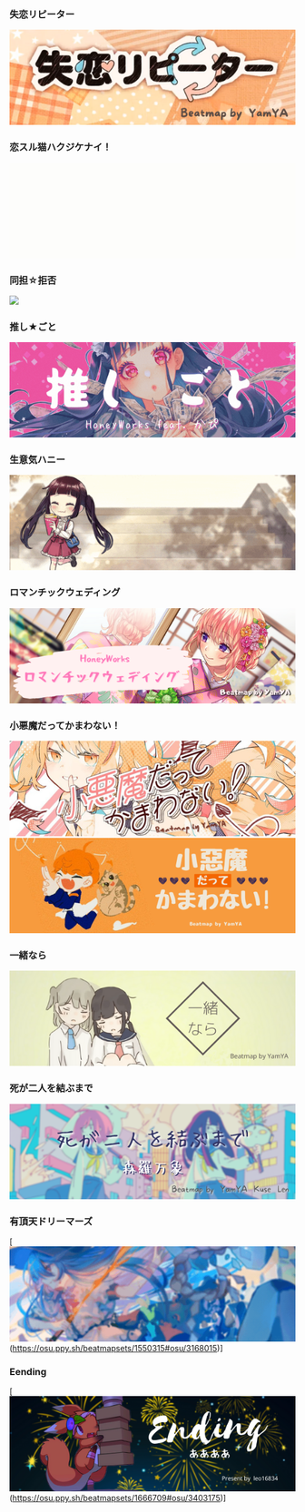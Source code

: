 
### 失恋リピーター
[![](https://github.com/tommy9301122/osu_banner/blob/main/%E5%A4%B1%E6%81%8B%E3%83%AA%E3%83%94%E3%83%BC%E3%82%BF%E3%83%BC.png)](https://osu.ppy.sh/beatmapsets/1041941)
### 恋スル猫ハクジケナイ！
[![](https://github.com/tommy9301122/osu_banner/blob/main/%E6%81%8B%E3%82%B9%E3%83%AB%E7%8C%AB%E3%83%8F%E3%82%AF%E3%82%B8%E3%82%B1%E3%83%8A%E3%82%A4%EF%BC%81.gif)](https://osu.ppy.sh/beatmapsets/1125675)
### 同担☆拒否
[![](https://github.com/tommy9301122/osu_banner/blob/main/%E5%90%8C%E6%8B%85%E2%98%86%E6%8B%92%E5%90%A6.gif)](https://osu.ppy.sh/beatmapsets/1417404)
### 推し★ごと
[![](https://github.com/tommy9301122/osu_banner/blob/main/%E6%8E%A8%E3%81%97%E2%98%85%E3%81%94%E3%81%A8.gif)](https://osu.ppy.sh/beatmapsets/1588011)
### 生意気ハニー
[![](https://github.com/tommy9301122/osu_banner/blob/main/%E7%94%9F%E6%84%8F%E6%B0%97%E3%83%8F%E3%83%8B%E3%83%BC.gif)](https://osu.ppy.sh/beatmapsets/1120459)
### ロマンチックウェディング
[![](https://github.com/tommy9301122/osu_banner/blob/main/%E3%83%AD%E3%83%9E%E3%83%B3%E3%83%81%E3%83%83%E3%82%AF%E3%82%A6%E3%82%A7%E3%83%87%E3%82%A3%E3%83%B3%E3%82%B0.png)](https://osu.ppy.sh/beatmapsets/1550322)
### 小悪魔だってかまわない！
[![](https://github.com/tommy9301122/osu_banner/blob/main/%E5%B0%8F%E6%82%AA%E9%AD%94%E3%81%A0%E3%81%A3%E3%81%A6%E3%81%8B%E3%81%BE%E3%82%8F%E3%81%AA%E3%81%84%EF%BC%81.png)](https://osu.ppy.sh/beatmapsets/1570458)
[![](https://github.com/tommy9301122/osu_banner/blob/main/%E5%B0%8F%E6%82%AA%E9%AD%94%E3%81%A0%E3%81%A3%E3%81%A6%E3%81%8B%E3%81%BE%E3%82%8F%E3%81%AA%E3%81%84%20New.png)](https://osu.ppy.sh/beatmapsets/1570458)
### 一緒なら
[![](https://github.com/tommy9301122/osu_banner/blob/main/%E4%B8%80%E7%B7%92%E3%81%AA%E3%82%89.png)](https://osu.ppy.sh/beatmapsets/1512451)
### 死が二人を結ぶまで
[![](https://github.com/tommy9301122/osu_banner/blob/main/%E6%AD%BB%E3%81%8C%E4%BA%8C%E4%BA%BA%E3%82%92%E7%B5%90%E3%81%B6%E3%81%BE%E3%81%A7.png)](https://osu.ppy.sh/beatmapsets/1286679)
### 有頂天ドリーマーズ
[![](https://github.com/tommy9301122/osu_banner/blob/main/%E6%9C%89%E9%A0%82%E5%A4%A9%E5%A4%A2%E6%83%B3%E5%AE%B6.gif)(https://osu.ppy.sh/beatmapsets/1550315#osu/3168015)]
### Eending
[![](https://github.com/tommy9301122/osu_banner/blob/main/Ending.png)(https://osu.ppy.sh/beatmapsets/1666709#osu/3403175)]
